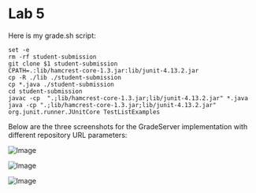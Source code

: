 # Lab 5

Here is my grade.sh script:
```
set -e
rm -rf student-submission
git clone $1 student-submission
CPATH=.:lib/hamcrest-core-1.3.jar:lib/junit-4.13.2.jar
cp -R ./lib ./student-submission
cp *.java ./student-submission
cd student-submission
javac -cp  ".;lib/hamcrest-core-1.3.jar;lib/junit-4.13.2.jar" *.java
java -cp ".;lib/hamcrest-core-1.3.jar;lib/junit-4.13.2.jar" org.junit.runner.JUnitCore TestListExamples
```
Below are the three screenshots for the GradeServer implementation with different repository URL parameters: 

![Image](/cse15l-lab-reports/w2assets/11.14.1.png)

![Image](/cse15l-lab-reports/w2assets/11.14.1.png)

![Image](/cse15l-lab-reports/w2assets/11.14.1.png)
